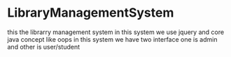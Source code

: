 # LibraryManagementSystem
this the librarry management system in this system we use jquery and core java concept like oops in this system we have two interface one is admin and other is user/student 
